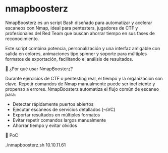 # nmapboosterz

NmapBoosterz es un script Bash diseñado para automatizar y acelerar escaneos con Nmap, ideal para pentesters, jugadores de CTF y profesionales del Red Team que buscan ahorrar tiempo en sus fases de reconocimiento.

Este script combina potencia, personalización y una interfaz amigable con salida en colores, animaciones tipo spinner y soporte para múltiples formatos de exportación, facilitando el análisis de resultados.

🚀 ¿Por qué usar NmapBoosterz?

Durante ejercicios de CTF o pentesting real, el tiempo y la organización son clave. Repetir comandos de Nmap manualmente puede ser ineficiente y propenso a errores.
NmapBoosterz automatiza el flujo común de escaneo para: 
- Detectar rápidamente puertos abiertos
- Ejecutar escaneos de servicios detallados (-sVC)
- Exportar resultados en múltiples formatos
- Evitar repetir comandos largos manualmente
- Ahorrar tiempo y evitar olvidos

📸 PoC

./nmapboosterz.sh 10.10.11.61
